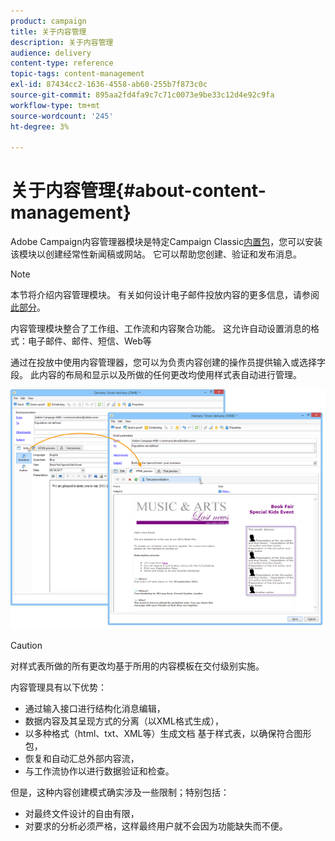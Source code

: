 ```yaml
---
product: campaign
title: 关于内容管理
description: 关于内容管理
audience: delivery
content-type: reference
topic-tags: content-management
exl-id: 87434cc2-1636-4558-ab60-255b7f873c0c
source-git-commit: 895aa2fd4fa9c7c71c0073e9be33c12d4e92c9fa
workflow-type: tm+mt
source-wordcount: '245'
ht-degree: 3%

---
```


# 关于内容管理{#about-content-management}

Adobe Campaign内容管理器模块是特定Campaign Classic[内置包](../../installation/using/installing-campaign-standard-packages.md)，您可以安装该模块以创建经常性新闻稿或网站。 它可以帮助您创建、验证和发布消息。

>[!NOTE]
>
>本节将介绍内容管理模块。 有关如何设计电子邮件投放内容的更多信息，请参阅[此部分](../../delivery/using/defining-the-email-content.md)。

内容管理模块整合了工作组、工作流和内容聚合功能。 这允许自动设置消息的格式：电子邮件、邮件、短信、Web等

通过在投放中使用内容管理器，您可以为负责内容创建的操作员提供输入或选择字段。 此内容的布局和显示以及所做的任何更改均使用样式表自动进行管理。

![](assets/s_ncs_content_create_content_sample.png)

>[!CAUTION]
>
>对样式表所做的所有更改均基于所用的内容模板在交付级别实施。

内容管理具有以下优势：

* 通过输入接口进行结构化消息编辑，
* 数据内容及其呈现方式的分离（以XML格式生成），
* 以多种格式（html、txt、XML等）生成文档 基于样式表，以确保符合图形包，
* 恢复和自动汇总外部内容流，
* 与工作流协作以进行数据验证和检查。

但是，这种内容创建模式确实涉及一些限制；特别包括：

* 对最终文件设计的自由有限，
* 对要求的分析必须严格，这样最终用户就不会因为功能缺失而不便。

